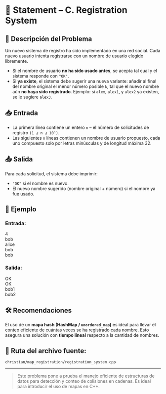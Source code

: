 # 📝 Statement – C. Registration System

## 🧩 Descripción del Problema

Un nuevo sistema de registro ha sido implementado en una red social. Cada nuevo usuario intenta registrarse con un nombre de usuario elegido libremente.

- Si el nombre de usuario **no ha sido usado antes**, se acepta tal cual y el sistema responde con `"OK"`.
- Si **ya existe**, el sistema debe sugerir una nueva variante: añadir al final del nombre original el menor número posible `k`, tal que el nuevo nombre aún **no haya sido registrado**. Ejemplo: si `alex`, `alex1`, y `alex2` ya existen, se le sugiere `alex3`.

## 📥 Entrada

- La primera línea contiene un entero `n` – el número de solicitudes de registro `(1 ≤ n ≤ 10⁵)`.
- Las siguientes `n` líneas contienen un nombre de usuario propuesto, cada uno compuesto solo por letras minúsculas y de longitud máxima 32.

## 📤 Salida

Para cada solicitud, el sistema debe imprimir:

- `"OK"` si el nombre es nuevo.
- El nuevo nombre sugerido (nombre original + número) si el nombre ya fue usado.

## 🧠 Ejemplo

### Entrada:
4  
bob  
alice  
bob  
bob

### Salida:
OK  
OK  
bob1  
bob2

## 🛠️ Recomendaciones

El uso de un **mapa hash (HashMap / `unordered_map`)** es ideal para llevar el conteo eficiente de cuántas veces se ha registrado cada nombre. Esto asegura una solución con **tiempo lineal** respecto a la cantidad de nombres.

## 🧵 Ruta del archivo fuente:

`christian/map_registration/registration_system.cpp`

---

> Este problema pone a prueba el manejo eficiente de estructuras de datos para detección y conteo de colisiones en cadenas. Es ideal para introducir el uso de mapas en C++.